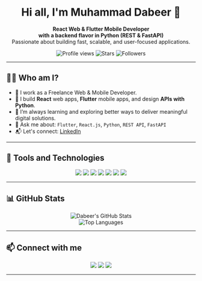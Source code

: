 <h1 align="center">Hi all, I'm Muhammad Dabeer 👋</h1>

<p align="center">
  <b>React Web & Flutter Mobile Developer</b> <br>
  <b>with a backend flavor in Python (REST & FastAPI)</b><br>
  Passionate about building fast, scalable, and user-focused applications.
</p>

<p align="center">
  <img src="https://komarev.com/ghpvc/?username=muhammad-dabeer-23&style=flat-square" alt="Profile views" />
  <img alt="Stars" src="https://img.shields.io/github/stars/muhammad-dabeer-23?style=social">
  <img alt="Followers" src="https://img.shields.io/github/followers/muhammad-dabeer-23?style=social">
</p>

---

## 👨‍💻 Who am I?

- 💼 I work as a Freelance Web & Mobile Developer.
- 🔧 I build **React** web apps, **Flutter** mobile apps, and design **APIs with Python**.
- 🧠 I’m always learning and exploring better ways to deliver meaningful digital solutions.
- 💬 Ask me about: `Flutter`, `React.js`, `Python`, `REST API`, `FastAPI`
- 📬 Let's connect: [LinkedIn](https://linkedin.com/in/muhammad-dabeer)

---

## 🚀 Tools and Technologies

<p align="center">
  <img src="https://img.shields.io/badge/DJANGO-092E20?style=for-the-badge&logo=django&logoColor=white"/>
  <img src="https://img.shields.io/badge/PYTHON-3776AB?style=for-the-badge&logo=python&logoColor=white"/>
  <img src="https://img.shields.io/badge/REACT-20232A?style=for-the-badge&logo=react&logoColor=61DAFB"/>
  <img src="https://img.shields.io/badge/FLUTTER-02569B?style=for-the-badge&logo=flutter&logoColor=white"/>
  <img src="https://img.shields.io/badge/FASTAPI-009688?style=for-the-badge&logo=fastapi&logoColor=white"/>
  <img src="https://img.shields.io/badge/FIREBASE-FFCA28?style=for-the-badge&logo=firebase&logoColor=black"/>
  <img src="https://img.shields.io/badge/TYPESCRIPT-3178C6?style=for-the-badge&logo=typescript&logoColor=white"/>
</p>

---

## 📊 GitHub Stats

<p align="center">
  <img src="https://github-readme-stats.vercel.app/api/?username=muhammad-dabeer-23&show_icons=true&theme=github_dark" alt="Dabeer's GitHub Stats"/>
  <br/>
  <img src="https://github-readme-stats.vercel.app/api/top-langs/?username=muhammad-dabeer-23&layout=compact&theme=github_dark" alt="Top Languages"/>
</p>

---

## 📫 Connect with me

<p align="center">
  <a href="https://linkedin.com/in/muhammad-dabeer"><img src="https://img.shields.io/badge/LinkedIn-0077B5?style=for-the-badge&logo=linkedin&logoColor=white"/></a>
  <a href="mailto:dabeerm234@gmail.com"><img src="https://img.shields.io/badge/Gmail-D14836?style=for-the-badge&logo=gmail&logoColor=white"/></a>
  <a href="https://github.com/muhammad-dabeer-23"><img src="https://img.shields.io/badge/GitHub-100000?style=for-the-badge&logo=github&logoColor=white"/></a>
</p>

---


